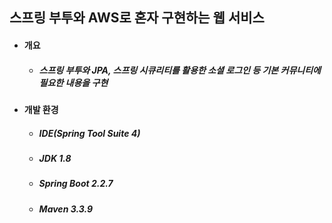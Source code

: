 ## 스프링 부투와 AWS로 혼자 구현하는 웹 서비스
- #### 개요
  - ##### 스프링 부투와 JPA, 스프링 시큐리티를 활용한 소셜 로그인 등 기본 커뮤니티에 필요한 내용을 구현
  
- #### 개발 환경
  - ##### IDE(Spring Tool Suite 4) 
  - ##### JDK 1.8
  - ##### Spring Boot 2.2.7
  - ##### Maven 3.3.9
  
